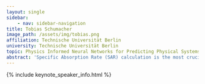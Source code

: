 ```yaml
---
layout: single
sidebar:
    - nav: sidebar-navigation
title: Tobias Schumacher
image_path: /assets/img/tobias.png
affiliation: Technische Universität Berlin
university: Technische Universität Berlin
topic: Physics Informed Neural Networks for Predicting Physical Systems Behavior
abstract: 'Specific Absorption Rate (SAR) calculation is the most crucial analysis at ultra-high-field (UHF) 7T MRI, as it is related to patient safety. Current SAR computation methods rely on computationally intensive simulations, which are often impractically long for real-time clinical use. **Goal:** This study aims to develop a physics-informed neural network (PINN) capable of predicting electromagnetic (EM) field distribution at 7T MRI. **Approach**: A neural network is trained using data generated from EM simulations. One of Maxwell’s equations is implemented as a physical constraint within the neural network to improve the accuracy of the field prediction. **Results**: Introducing physics into neural networks enhances EM field prediction accuracy across the entire simulation domain. **Impact:** This study proposes a deep learning-based method for EM field prediction, which, by significantly reducing the computational time, can enable safer and more accessible 7T MRI. '
---
```



{% include keynote_speaker_info.html %}
